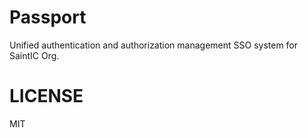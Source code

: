 # Passport
Unified authentication and authorization management SSO system for SaintIC Org.


# LICENSE
MIT
